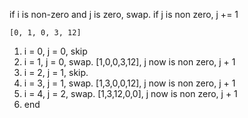 if i is non-zero and j is zero, swap.
if j is non zero, j += 1

```
[0, 1, 0, 3, 12]
```

1. i = 0, j = 0, skip
2. i = 1, j = 0, swap. [1,0,0,3,12], j now is non zero, j + 1
3. i = 2, j = 1, skip.
4. i = 3, j = 1, swap. [1,3,0,0,12], j now is non zero, j + 1
5. i = 4, j = 2, swap. [1,3,12,0,0], j now is non zero, j + 1
6. end
